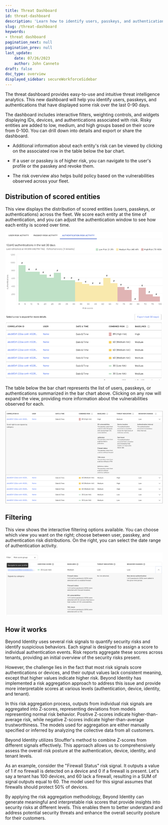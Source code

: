 ```yaml
---
title: Threat Dashboard
id: threat-dashboard
description: 'Learn how to identify users, passkeys, and authentications that have displayed some risk over the last 0-90 days. Risky entities are added to low, medium, and high groups based on their score from 0-100. You can filter the view of this dashboard and the accompanying table based on these groups. '
slug: /threat-dashboard
keywords: 
- threat dashboard
pagination_next: null
pagination_prev: null
last_update: 
    date: 07/26/2023  
    author: John Canneto  
draft: false
doc_type: overview
displayed_sidebar: secureWorkforceSidebar
---
```



The threat dashboard provides easy-to-use and intuitive threat intelligence analytics. This new dashboard will help you identify users, passkeys, and authentications that have displayed some risk over the last 0-90 days. 

The dashboard includes interactive filters, weighting controls, and widgets displaying IDs, devices, and authentications associated with risk. Risky entities are added to low, medium, and high groups based on their score from 0-100. You can drill down into details and export or share the dashboard. 

- Additional information about each entity's risk can be viewed by clicking on the associated row in the table below the bar chart.

- If a user or passkey is of higher risk, you can navigate to the user's profile or the passkey and revoke them.

- The risk overview also helps build policy based on the vulnerabilities observed across your fleet.


## Distribution of scored entities

This view displays the distribution of scored entities (users, passkeys, or authentications) across the fleet. We score each entity at the time of authentication, and you can adjust the authentication window to see how each entity is scored over time. 


![Screenshot showing the distribution of scored entities (users, passkeys or authentications) across the fleet.](./images/authentication-risk-activity.png)


The table below the bar chart represents the list of users, passkeys, or authentications summarized in the bar chart above. Clicking on any row will expand the view, providing more information about the vulnerabilities observed for each.

![Screenshot showing the list of users, passkeys, or authentications summarized in the bar chart above](./images/list-of-users-passkeys-or-authentications.png)

## Filtering

This view shows the interactive filtering options available. You can choose which view you want on the right; choose between user, passkey, and authentication risk distributions. On the right, you can select the date range of authentication activity.

![Screenshot showing the Risk Overview filtering on Risk score group.](./images/risk-overview-filter.png )



## How it works

Beyond Identity uses several risk signals to quantify security risks and identify suspicious behaviors. Each signal is designed to assign a score to individual authentication events. Risk reports aggregate these scores across tenants, providing an initial overview of the security risks present.

However, the challenge lies in the fact that most risk signals score authentications or devices, and their output values lack consistent meaning, except that higher values indicate higher risk. Beyond Identity has implemented a risk aggregation approach to address this issue and provide more interpretable scores at various levels (authentication, device, identity, and tenant).

In this risk aggregation process, outputs from individual risk signals are aggregated into Z-scores, representing deviations from models representing normal risk behavior. Positive Z-scores indicate higher-than-average risk, while negative Z-scores indicate higher-than-average trustworthiness. The models used for aggregation are either manually specified or inferred by analyzing the collective data from all customers.

Beyond Identity utilizes Stouffer's method to combine Z-scores from different signals effectively. This approach allows us to comprehensively assess the overall risk posture at the authentication, device, identity, and tenant levels.

As an example, consider the "Firewall Status" risk signal. It outputs a value of 1 if no firewall is detected on a device and 0 if a firewall is present. Let's say a tenant has 100 devices, and 60 lack a firewall, resulting in a SUM of signal outputs equal to 60. The model used for this signal assumes that firewalls should protect 50% of devices.

By applying the risk aggregation methodology, Beyond Identity can generate meaningful and interpretable risk scores that provide insights into security risks at different levels. This enables them to better understand and address potential security threats and enhance the overall security posture for their customers.

